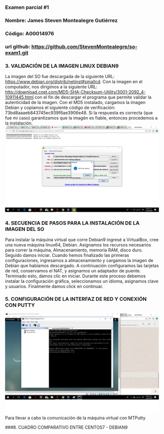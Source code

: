 ### Examen parcial #1
### Nombre: James Steven Montealegre Gutiérrez
### Código: A00014976
### url github: https://github.com/StevenMontealegre/so-exam1.git

### 3. VALIDACIÓN DE LA IMAGEN LINUX DEBIAN9
La imagen del SO fue descargada de la siguiente URL: https://www.debian.org/distrib/netinst#smallcd. Con la imagen en el computador, nos
dirigimos a la siguiente URL: http://download.cnet.com/MD5-SHA-Checksum-Utility/3001-2092_4-10911445.html con el fin de descargar
el programa que  permite validar la autenticidad de la imagen. Con el MD5 instalado, cargamos la imagen Debian y copiamos el
siguiente código de verificación: 73bd8aaaeb843745ec939f6ae3906e48. Si la respuesta es correcta (que fue mi caso) garantizamos
que la imagén es fiable, entonces procedemos a la instalación.
![](images/1.png)

### 4. SECUENCIA DE PASOS PARA LA INSTALACIÓN DE LA IMAGEN DEL SO
Para instalar la máquina virtual que corre Debian9 ingresé a VirtualBox, cree una nueva máquina linux64, Debian. Asignamos los recursos
necesarios para correr la máquina, Almacenamiento, memoria RAM, disco duro. Seguido damos iniciar.
Cuando hemos finalizado las primeras configuraciones, ingresamos a almacenamiento y cargamos la imagen de Debian que habíamos descargado.
A continuación configuramos las tarjetas de red, conservamos el NAT, y asignamos un adaptador de puente. Terminado esto, damos clic en
iniciar. Durante este proceso debemos instalar la configuración gráfica, seleccionamos un idioma, asignamos clave y usuarios. Finalmente
damos click en continuar.

### 5. CONFIGURACIÓN DE LA INTERFAZ DE RED Y CONEXIÓN CON PUTTY
![](images/4.jpg)
Para llevar a cabo la comunicación de la máquina virtual con MTPutty 

###8. CUADRO COMPARATIVO ENTRE CENTOS7 - DEBIAN9
